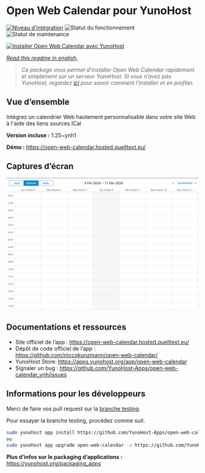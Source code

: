 <!--
N.B.: This README was automatically generated by https://github.com/YunoHost/apps/tree/master/tools/README-generator
It shall NOT be edited by hand.
-->

# Open Web Calendar pour YunoHost

[![Niveau d’intégration](https://dash.yunohost.org/integration/open-web-calendar.svg)](https://dash.yunohost.org/appci/app/open-web-calendar) ![Statut du fonctionnement](https://ci-apps.yunohost.org/ci/badges/open-web-calendar.status.svg) ![Statut de maintenance](https://ci-apps.yunohost.org/ci/badges/open-web-calendar.maintain.svg)

[![Installer Open Web Calendar avec YunoHost](https://install-app.yunohost.org/install-with-yunohost.svg)](https://install-app.yunohost.org/?app=open-web-calendar)

*[Read this readme in english.](./README.md)*

> *Ce package vous permet d’installer Open Web Calendar rapidement et simplement sur un serveur YunoHost.
Si vous n’avez pas YunoHost, regardez [ici](https://yunohost.org/#/install) pour savoir comment l’installer et en profiter.*

## Vue d’ensemble

Intégrez un calendrier Web hautement personnalisable dans votre site Web à l'aide des liens sources ICal

**Version incluse :** 1.25~ynh1

**Démo :** https://open-web-calendar.hosted.quelltext.eu/

## Captures d’écran

![Capture d’écran de Open Web Calendar](./doc/screenshots/screenshot.png)

## Documentations et ressources

* Site officiel de l’app : <https://open-web-calendar.hosted.quelltext.eu/>
* Dépôt de code officiel de l’app : <https://github.com/niccokunzmann/open-web-calendar/>
* YunoHost Store: <https://apps.yunohost.org/app/open-web-calendar>
* Signaler un bug : <https://github.com/YunoHost-Apps/open-web-calendar_ynh/issues>

## Informations pour les développeurs

Merci de faire vos pull request sur la [branche testing](https://github.com/YunoHost-Apps/open-web-calendar_ynh/tree/testing).

Pour essayer la branche testing, procédez comme suit.

``` bash
sudo yunohost app install https://github.com/YunoHost-Apps/open-web-calendar_ynh/tree/testing --debug
ou
sudo yunohost app upgrade open-web-calendar -u https://github.com/YunoHost-Apps/open-web-calendar_ynh/tree/testing --debug
```

**Plus d’infos sur le packaging d’applications :** <https://yunohost.org/packaging_apps>